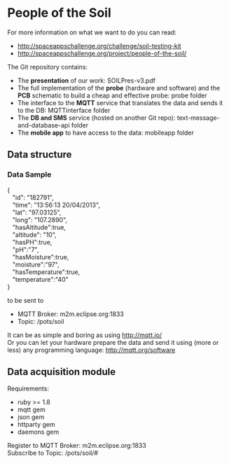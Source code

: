 People of the Soil
============

For more information on what we want to do you can read:    
- <http://spaceappschallenge.org/challenge/soil-testing-kit>
- <http://spaceappschallenge.org/project/people-of-the-soil/>

The Git repository contains:

- The **presentation** of our work: SOILPres-v3.pdf
- The full implementation of the **probe** (hardware and software) and the **PCB** schematic to build a cheap and effective probe: probe folder
- The interface to the **MQTT** service that translates the data and sends it to the DB: MQTTinterface folder
- The **DB and SMS** service (hosted on another Git repo): text-message-and-database-api folder
- The **mobile app** to have access to the data: mobileapp folder


## Data structure
### Data Sample  
{      "id": "182791",      "time": "13:56:13 20/04/2013",      "lat": "97.03125",      "long": "107.2890",      "hasAltitude":true,      "altitude": "10",      "hasPH":true,      "pH":"7",      "hasMoisture":true,      "moisture":"97",      "hasTemperature":true,      "temperature":"40"  }  

to be sent to
- MQTT Broker: m2m.eclipse.org:1833
- Topic: /pots/soil

It can be as simple and boring as using <http://mqtt.io/>    
Or you can let your hardware prepare the data and send it using (more or less) any programming language: <http://mqtt.org/software>

## Data acquisition module

Requirements:
- ruby >= 1.8
- mqtt gem
- json gem
- httparty gem
- daemons gem

Register to MQTT Broker: m2m.eclipse.org:1833  
Subscribe to Topic: /pots/soil/#  

